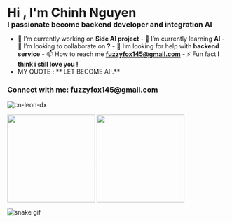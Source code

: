 
<div style="display: flex; align-items: center; width:100%">
    <div style="flex: 1;">
        <h1 style="margin: 0;">Hi , I'm Chinh Nguyen</h1>
        <h3 style="margin: 0;">I passionate become backend developer and integration AI</h3>
    </div>
    
</div>




- 🔭 I’m currently working on **Side AI project** - 🌱 I’m currently learning **AI** - 👯 I’m looking to collaborate on **?** - 🤝 I’m looking for help with **backend service** - 📫 How to reach me **fuzzyfox145@gmail.com** - ⚡
Fun fact **I think i still love you !**
- MY QUOTE : ** LET BECOME AI!.**

<h3 align="left">Connect with me: fuzzyfox145@gmail.com</h3>
<p align="left"></p>





<p><img align="center" src="https://github-readme-streak-stats.herokuapp.com/?user=cn-leon-dx&" alt="cn-leon-dx" /></p>

<a href="https://github.com/CN-LEON-DX/SIC--Ex">
  <img height=200 align="center" src="https://github-readme-stats.vercel.app/api?username=CN-LEON-DX" />
</a>
<a href="https://github.com/CN-LEON-DX/SIC-Ex">
  <img height=200 align="center" src="https://github-readme-stats.vercel.app/api/top-langs?username=CN-LEON-DX&layout=compact&langs_count=8&card_width=320" />
</a>

![snake gif](https://github.com/CX-LEON-DC/CX-LEON-DX/blob/output/github-contribution-grid-snake.gif)



